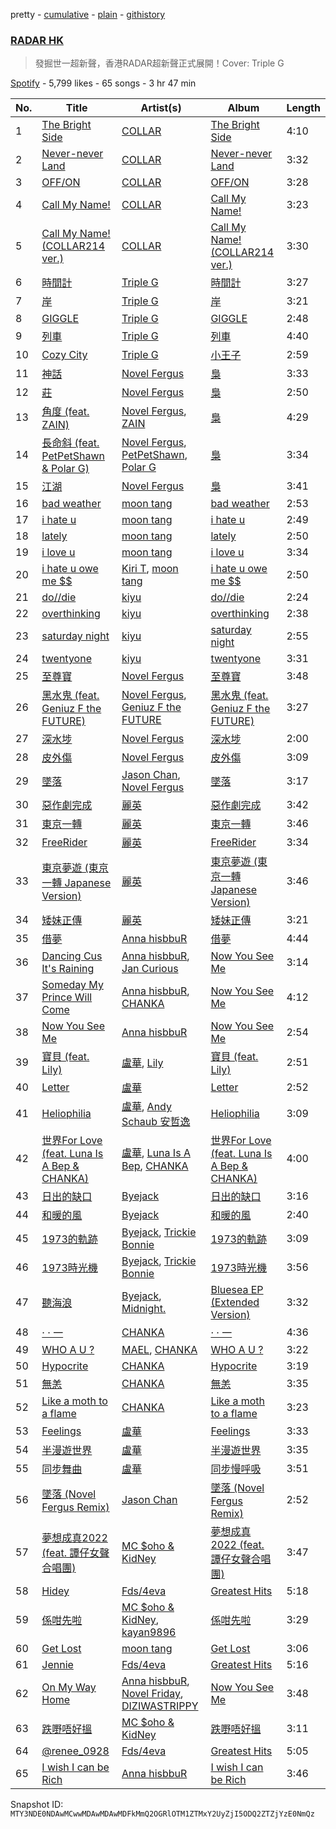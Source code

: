 pretty - [cumulative](/playlists/cumulative/37i9dQZF1DX1OL0nzXOfhW.md) - [plain](/playlists/plain/37i9dQZF1DX1OL0nzXOfhW) - [githistory](https://github.githistory.xyz/mackorone/spotify-playlist-archive/blob/main/playlists/plain/37i9dQZF1DX1OL0nzXOfhW)

### [RADAR HK](https://open.spotify.com/playlist/37i9dQZF1DX1OL0nzXOfhW)

> 發掘世一超新聲，香港RADAR超新聲正式展開！Cover: Triple G

[Spotify](https://open.spotify.com/user/spotify) - 5,799 likes - 65 songs - 3 hr 47 min

| No. | Title | Artist(s) | Album | Length |
|---|---|---|---|---|
| 1 | [The Bright Side](https://open.spotify.com/track/2S0xQFTOafzeErzgTaQavg) | [COLLAR](https://open.spotify.com/artist/1IlMpBkrZ4Na4S9fOcuN3f) | [The Bright Side](https://open.spotify.com/album/6O3wNNGmDracvPAKqI7UwJ) | 4:10 |
| 2 | [Never\-never Land](https://open.spotify.com/track/2MKENhpdJ8egUGHl6EWG5F) | [COLLAR](https://open.spotify.com/artist/1IlMpBkrZ4Na4S9fOcuN3f) | [Never\-never Land](https://open.spotify.com/album/1rMS9dyJwf4mPubmsoGhh4) | 3:32 |
| 3 | [OFF/ON](https://open.spotify.com/track/1k4epQqpbGkyIm3O6bRALu) | [COLLAR](https://open.spotify.com/artist/1IlMpBkrZ4Na4S9fOcuN3f) | [OFF/ON](https://open.spotify.com/album/2rbid0M6p0FaDplPh5ey6P) | 3:28 |
| 4 | [Call My Name!](https://open.spotify.com/track/16uUro9vLJogJJued0TFos) | [COLLAR](https://open.spotify.com/artist/1IlMpBkrZ4Na4S9fOcuN3f) | [Call My Name!](https://open.spotify.com/album/2eqT6kfBxCwKVJqsAXqjtl) | 3:23 |
| 5 | [Call My Name! \(COLLAR214 ver.\)](https://open.spotify.com/track/33q6UPpjR3k66k1oxwFbzD) | [COLLAR](https://open.spotify.com/artist/1IlMpBkrZ4Na4S9fOcuN3f) | [Call My Name! \(COLLAR214 ver.\)](https://open.spotify.com/album/79ib7NaPeN0HwOKkq3v6Ao) | 3:30 |
| 6 | [時間計](https://open.spotify.com/track/5WB57ar8s4gFszp0tBCnn0) | [Triple G ](https://open.spotify.com/artist/7bsSAU7uvQhgZTBZ4jtMLv) | [時間計](https://open.spotify.com/album/2jvVEaHcTs3q3F3WA77RZT) | 3:27 |
| 7 | [岸](https://open.spotify.com/track/6HddvIovaBHsG3gHuNSt5l) | [Triple G ](https://open.spotify.com/artist/7bsSAU7uvQhgZTBZ4jtMLv) | [岸](https://open.spotify.com/album/5Q7u6skbFXQSGgWdmJiAi7) | 3:21 |
| 8 | [GIGGLE](https://open.spotify.com/track/6i64lLGBXrXxkJ5y5yUiFC) | [Triple G ](https://open.spotify.com/artist/7bsSAU7uvQhgZTBZ4jtMLv) | [GIGGLE](https://open.spotify.com/album/2D0xcHpatH08bxmjLzi8aq) | 2:48 |
| 9 | [列車](https://open.spotify.com/track/6WbuHDgdXVgR0mFRTfNGV1) | [Triple G ](https://open.spotify.com/artist/7bsSAU7uvQhgZTBZ4jtMLv) | [列車](https://open.spotify.com/album/5glyFsen8lsrwHIrIH9LG6) | 4:40 |
| 10 | [Cozy City](https://open.spotify.com/track/2BbjYvro6HGorIwGCoDcCw) | [Triple G ](https://open.spotify.com/artist/7bsSAU7uvQhgZTBZ4jtMLv) | [小王子](https://open.spotify.com/album/0dMrxzd1C8h1wITGmdLsWj) | 2:59 |
| 11 | [神話](https://open.spotify.com/track/2LghoR88w97O8Szz4AKJWk) | [Novel Fergus](https://open.spotify.com/artist/2JFP3hk2ys0hH6nnoduRkR) | [梟](https://open.spotify.com/album/7zq20yZuWRdXJWM3JAszls) | 3:33 |
| 12 | [莊](https://open.spotify.com/track/3EzQ6PZT9eMDKUxsxwFDVt) | [Novel Fergus](https://open.spotify.com/artist/2JFP3hk2ys0hH6nnoduRkR) | [梟](https://open.spotify.com/album/7zq20yZuWRdXJWM3JAszls) | 2:50 |
| 13 | [角度 \(feat\. ZAIN\)](https://open.spotify.com/track/1fEOejvs3lGYCkdTmicb8s) | [Novel Fergus](https://open.spotify.com/artist/2JFP3hk2ys0hH6nnoduRkR), [ZAIN](https://open.spotify.com/artist/4hrSnopounpvRQy7EfH2eY) | [梟](https://open.spotify.com/album/7zq20yZuWRdXJWM3JAszls) | 4:29 |
| 14 | [長命斜 \(feat\. PetPetShawn & Polar G\)](https://open.spotify.com/track/28tAShSWb3LVHkmjIG2Jbi) | [Novel Fergus](https://open.spotify.com/artist/2JFP3hk2ys0hH6nnoduRkR), [PetPetShawn](https://open.spotify.com/artist/3yL4X4Lk7qA5q9FShkremM), [Polar G](https://open.spotify.com/artist/3uALJGaW8zzDcfuzKftTYL) | [梟](https://open.spotify.com/album/7zq20yZuWRdXJWM3JAszls) | 3:34 |
| 15 | [江湖](https://open.spotify.com/track/2cXTxu3CZrGXSuyLTRSF1c) | [Novel Fergus](https://open.spotify.com/artist/2JFP3hk2ys0hH6nnoduRkR) | [梟](https://open.spotify.com/album/7zq20yZuWRdXJWM3JAszls) | 3:41 |
| 16 | [bad weather](https://open.spotify.com/track/1B7dvUWXL8tJFtsFgbj5mm) | [moon tang](https://open.spotify.com/artist/51ZhiTtynrHq7tD4xfGZV7) | [bad weather](https://open.spotify.com/album/7GcqB2QpeFKDg4gDcaN52q) | 2:53 |
| 17 | [i hate u](https://open.spotify.com/track/1SMS6ig5qiNbjYfm3du2rM) | [moon tang](https://open.spotify.com/artist/51ZhiTtynrHq7tD4xfGZV7) | [i hate u](https://open.spotify.com/album/34CBGNvwe29SICNBKEXhzI) | 2:49 |
| 18 | [lately](https://open.spotify.com/track/0xEpNvwICCpdZU6i2h0GUr) | [moon tang](https://open.spotify.com/artist/51ZhiTtynrHq7tD4xfGZV7) | [lately](https://open.spotify.com/album/69k19hsB1YmW23a7Z5fHqf) | 2:50 |
| 19 | [i love u](https://open.spotify.com/track/5y5JrAfwqYDoVrXfv532W4) | [moon tang](https://open.spotify.com/artist/51ZhiTtynrHq7tD4xfGZV7) | [i love u](https://open.spotify.com/album/4np08DYpAtw26nV2UUX47D) | 3:34 |
| 20 | [i hate u owe me $$](https://open.spotify.com/track/75RainG5pTfpOH1Hj937BU) | [Kiri T](https://open.spotify.com/artist/1gpUtHqrKRAEy8w7ojs8l5), [moon tang](https://open.spotify.com/artist/51ZhiTtynrHq7tD4xfGZV7) | [i hate u owe me $$](https://open.spotify.com/album/6erAGsVqS76Ei8fu66QoKa) | 2:50 |
| 21 | [do//die](https://open.spotify.com/track/5sr6RPNfMWh9tWF4OqJrWV) | [kiyu](https://open.spotify.com/artist/2QliS3HKbo1IrXUmC9hg5C) | [do//die](https://open.spotify.com/album/0GhcEHmamKaqSOlCc3sWfv) | 2:24 |
| 22 | [overthinking](https://open.spotify.com/track/4WSID4u69gGKFwCeOP1lLk) | [kiyu](https://open.spotify.com/artist/2QliS3HKbo1IrXUmC9hg5C) | [overthinking](https://open.spotify.com/album/28ZQdT8zN4AvVF5qGcDlzp) | 2:38 |
| 23 | [saturday night](https://open.spotify.com/track/6jl35iYUR4IMQ96o8aWSy2) | [kiyu](https://open.spotify.com/artist/2QliS3HKbo1IrXUmC9hg5C) | [saturday night](https://open.spotify.com/album/3skcQqVKnlKiG4TGqrQVin) | 2:55 |
| 24 | [twentyone](https://open.spotify.com/track/3CuSZNQMOfutttNqxeUunT) | [kiyu](https://open.spotify.com/artist/2QliS3HKbo1IrXUmC9hg5C) | [twentyone](https://open.spotify.com/album/4aSaLC8d1BhE18tLtfLs5c) | 3:31 |
| 25 | [至尊寶](https://open.spotify.com/track/3ttnCFGnBXNrwci9N8a5NK) | [Novel Fergus](https://open.spotify.com/artist/2JFP3hk2ys0hH6nnoduRkR) | [至尊寶](https://open.spotify.com/album/4zU7ZbEFX2K0nkaFstuHfr) | 3:48 |
| 26 | [黑水鬼 \(feat\. Geniuz F the FUTURE\)](https://open.spotify.com/track/3TewUoxPgSIvXOT0IgPf1i) | [Novel Fergus](https://open.spotify.com/artist/2JFP3hk2ys0hH6nnoduRkR), [Geniuz F the FUTURE](https://open.spotify.com/artist/447RvE0QN6IQgxWbllfL2g) | [黑水鬼 \(feat\. Geniuz F the FUTURE\)](https://open.spotify.com/album/084SZr4OQdAn7MH2GS3X5G) | 3:27 |
| 27 | [深水埗](https://open.spotify.com/track/26OsQ62m0ETrCQ7Dby7EVg) | [Novel Fergus](https://open.spotify.com/artist/2JFP3hk2ys0hH6nnoduRkR) | [深水埗](https://open.spotify.com/album/6OuKUVx3AM5Fjz4dluR2mM) | 2:00 |
| 28 | [皮外傷](https://open.spotify.com/track/67e3Jd8pMdEOGdV7XGUkQQ) | [Novel Fergus](https://open.spotify.com/artist/2JFP3hk2ys0hH6nnoduRkR) | [皮外傷](https://open.spotify.com/album/0DK2EbDRBTkJpFhJWv4yo2) | 3:09 |
| 29 | [墜落](https://open.spotify.com/track/5kj1ATksYuR9lsvJT4mKh5) | [Jason Chan](https://open.spotify.com/artist/1IDuSpntFl2Mutofvrrutc), [Novel Fergus](https://open.spotify.com/artist/2JFP3hk2ys0hH6nnoduRkR) | [墜落](https://open.spotify.com/album/0s820jSGRWkb6fdcrNkBGb) | 3:17 |
| 30 | [惡作劇完成](https://open.spotify.com/track/3WDXsnzbshvwHfZcQDFD8z) | [麗英](https://open.spotify.com/artist/0Ikg5QGqfXvrtaSosMFruS) | [惡作劇完成](https://open.spotify.com/album/63JmXQrdYEUKJ2ANiT36L4) | 3:42 |
| 31 | [東京一轉](https://open.spotify.com/track/3nqgEI17nKvQgSWTZZqS1z) | [麗英](https://open.spotify.com/artist/0Ikg5QGqfXvrtaSosMFruS) | [東京一轉](https://open.spotify.com/album/6TPewpYFnJSHsoC2PUMDh0) | 3:46 |
| 32 | [FreeRider](https://open.spotify.com/track/1JKg8ZhDLC3GDBqTGLfoAI) | [麗英](https://open.spotify.com/artist/0Ikg5QGqfXvrtaSosMFruS) | [FreeRider](https://open.spotify.com/album/5VHmrHGQOVgx9pOqPo9UWJ) | 3:34 |
| 33 | [東京夢遊 \(東京一轉 Japanese Version\)](https://open.spotify.com/track/5o4KlQR1SDK6A2ux7hJE33) | [麗英](https://open.spotify.com/artist/0Ikg5QGqfXvrtaSosMFruS) | [東京夢遊 \(東京一轉 Japanese Version\)](https://open.spotify.com/album/5AL0bGaBBTRVw7bPD9cb2c) | 3:46 |
| 34 | [矮妹正傳](https://open.spotify.com/track/6KtWgqqyD4XFJDdOewkg1u) | [麗英](https://open.spotify.com/artist/0Ikg5QGqfXvrtaSosMFruS) | [矮妹正傳](https://open.spotify.com/album/2OqTqhAmWnMHJH3hzD2me3) | 3:21 |
| 35 | [借夢](https://open.spotify.com/track/2OypHetAmUaCOzqHwSUGGn) | [Anna hisbbuR](https://open.spotify.com/artist/1aGiVSaZQoVVgMOLYF5yVR) | [借夢](https://open.spotify.com/album/217H0K4lcncewRCzm1AXME) | 4:44 |
| 36 | [Dancing Cus It's Raining](https://open.spotify.com/track/7667IhlsYqSQnXf3PH8p6O) | [Anna hisbbuR](https://open.spotify.com/artist/1aGiVSaZQoVVgMOLYF5yVR), [Jan Curious](https://open.spotify.com/artist/1DxU7yGnE1XPeLYzOHdKSy) | [Now You See Me](https://open.spotify.com/album/3I56h2xHwElfL02U8grGT4) | 3:14 |
| 37 | [Someday My Prince Will Come](https://open.spotify.com/track/66TcAzggm7K6qGrp5e82c3) | [Anna hisbbuR](https://open.spotify.com/artist/1aGiVSaZQoVVgMOLYF5yVR), [CHANKA](https://open.spotify.com/artist/4utRb36IMsCRI6nycGb4JR) | [Now You See Me](https://open.spotify.com/album/3I56h2xHwElfL02U8grGT4) | 4:12 |
| 38 | [Now You See Me](https://open.spotify.com/track/3heiV6V4Hyb3KPlC30Zazj) | [Anna hisbbuR](https://open.spotify.com/artist/1aGiVSaZQoVVgMOLYF5yVR) | [Now You See Me](https://open.spotify.com/album/3I56h2xHwElfL02U8grGT4) | 2:54 |
| 39 | [寶貝 \(feat\. Lily\)](https://open.spotify.com/track/0sHhCmkw2kPiptphcn2c3t) | [盧華](https://open.spotify.com/artist/02bKj9c6JChnTRQN6vy6YQ), [Lily](https://open.spotify.com/artist/4SyOeqnA6bO9xwHJf8pFoR) | [寶貝 \(feat\. Lily\)](https://open.spotify.com/album/3HMRa0x9dlizDUAPyhlvUR) | 2:51 |
| 40 | [Letter](https://open.spotify.com/track/2lbvrvkQz9KBViH9DqIHh3) | [盧華](https://open.spotify.com/artist/02bKj9c6JChnTRQN6vy6YQ) | [Letter](https://open.spotify.com/album/4FHTXsdIaOURNZksJ5OduD) | 2:52 |
| 41 | [Heliophilia](https://open.spotify.com/track/5sdHAHheWG3yawGgHaiJK8) | [盧華](https://open.spotify.com/artist/02bKj9c6JChnTRQN6vy6YQ), [Andy Schaub 安哲逸](https://open.spotify.com/artist/1uNlE0V52oulrpVcRtOsuz) | [Heliophilia](https://open.spotify.com/album/7cfWi1DBMfXFsRhCKLVRI5) | 3:09 |
| 42 | [世界For Love \(feat\. Luna Is A Bep & CHANKA\)](https://open.spotify.com/track/5LG7dFSp3X7WhaabnJLfXT) | [盧華](https://open.spotify.com/artist/02bKj9c6JChnTRQN6vy6YQ), [Luna Is A Bep](https://open.spotify.com/artist/5ltDGYW0Lwwp4ZZoz4q3r8), [CHANKA](https://open.spotify.com/artist/4utRb36IMsCRI6nycGb4JR) | [世界For Love \(feat\. Luna Is A Bep & CHANKA\)](https://open.spotify.com/album/1zWBngiKyE91gjT0MR0IaV) | 4:00 |
| 43 | [日出的缺口](https://open.spotify.com/track/7ap3XCfO7Wr5iO4K45sqrk) | [Byejack](https://open.spotify.com/artist/0yknwn0XnsbFLagS80AA0n) | [日出的缺口](https://open.spotify.com/album/0f2AGfQ2LZwnjUmbvqY9as) | 3:16 |
| 44 | [和暖的風](https://open.spotify.com/track/0lQyky5oqyrhyBqIdudekJ) | [Byejack](https://open.spotify.com/artist/0yknwn0XnsbFLagS80AA0n) | [和暖的風](https://open.spotify.com/album/6hb981Qe8zzsC9q3llvaz2) | 2:40 |
| 45 | [1973的軌跡](https://open.spotify.com/track/5Z75p2CZda3ofl2umIJBmc) | [Byejack](https://open.spotify.com/artist/0yknwn0XnsbFLagS80AA0n), [Trickie Bonnie](https://open.spotify.com/artist/1nfAcziGyKgEOo0pIw4pVy) | [1973的軌跡](https://open.spotify.com/album/1s7oeSTjV48oXW3DlFrp3T) | 3:09 |
| 46 | [1973時光機](https://open.spotify.com/track/0jyjo2cXhAkRppXIUvnaEU) | [Byejack](https://open.spotify.com/artist/0yknwn0XnsbFLagS80AA0n), [Trickie Bonnie](https://open.spotify.com/artist/1nfAcziGyKgEOo0pIw4pVy) | [1973時光機](https://open.spotify.com/album/0g3iNv1VndF71XB7dL9dzG) | 3:56 |
| 47 | [聽海浪](https://open.spotify.com/track/7nlBO1PoiiB5rjro96w35l) | [Byejack](https://open.spotify.com/artist/0yknwn0XnsbFLagS80AA0n), [Midnight.](https://open.spotify.com/artist/0hLugf4oCj37Z2o5Y3Dg6o) | [Bluesea EP \(Extended Version\)](https://open.spotify.com/album/3mQOhYbV2Q7TulGiPcXZzK) | 3:32 |
| 48 | [· · 一](https://open.spotify.com/track/6udvMAKpaJ99XOzCv0GrYN) | [CHANKA](https://open.spotify.com/artist/4utRb36IMsCRI6nycGb4JR) | [· · 一](https://open.spotify.com/album/2PY375a2tZKvK809i4Y0yg) | 4:36 |
| 49 | [WHO A U ?](https://open.spotify.com/track/2DQu0YogNHLS2ibdSvxMVf) | [MAEL](https://open.spotify.com/artist/6EnMjgUyHGAVJDp1IvQWOp), [CHANKA](https://open.spotify.com/artist/4utRb36IMsCRI6nycGb4JR) | [WHO A U ?](https://open.spotify.com/album/4Sbu7zsMLYtlVUeYdsQgzD) | 3:22 |
| 50 | [Hypocrite](https://open.spotify.com/track/0tQVGTGduJETC5jRWni2Uo) | [CHANKA](https://open.spotify.com/artist/4utRb36IMsCRI6nycGb4JR) | [Hypocrite](https://open.spotify.com/album/6ePbNHhbr42Am5eUAshYm8) | 3:19 |
| 51 | [無恙](https://open.spotify.com/track/26iJfJ442rlJQuZIAxBDPt) | [CHANKA](https://open.spotify.com/artist/4utRb36IMsCRI6nycGb4JR) | [無恙](https://open.spotify.com/album/5xeX4hzucOx2sh7BNWxN0S) | 3:35 |
| 52 | [Like a moth to a flame](https://open.spotify.com/track/3cOKFEcuKcOz1DkVqcdLCu) | [CHANKA](https://open.spotify.com/artist/4utRb36IMsCRI6nycGb4JR) | [Like a moth to a flame](https://open.spotify.com/album/4icgEpwdhmocUOOqL9wtC6) | 3:23 |
| 53 | [Feelings](https://open.spotify.com/track/0WkAHpwITTLqlhYVoxMOYp) | [盧華](https://open.spotify.com/artist/02bKj9c6JChnTRQN6vy6YQ) | [Feelings](https://open.spotify.com/album/0fze6yVFkk6MrYRcneUrZq) | 3:33 |
| 54 | [半漫遊世界](https://open.spotify.com/track/1xl10XtzLg9EW46AxxwXP5) | [盧華](https://open.spotify.com/artist/02bKj9c6JChnTRQN6vy6YQ) | [半漫遊世界](https://open.spotify.com/album/5dDVngK1TsKCuSOCHiiwzo) | 3:35 |
| 55 | [同步舞曲](https://open.spotify.com/track/6NLX0sK1uP6hAmPoRiDhGp) | [盧華](https://open.spotify.com/artist/02bKj9c6JChnTRQN6vy6YQ) | [同步慢呼吸](https://open.spotify.com/album/3PjBngCx1Ft4FhGL7T8MTq) | 3:51 |
| 56 | [墜落 \(Novel Fergus Remix\)](https://open.spotify.com/track/39dOryTx3VzlSwmzEDdf7O) | [Jason Chan](https://open.spotify.com/artist/1IDuSpntFl2Mutofvrrutc) | [墜落 \(Novel Fergus Remix\)](https://open.spotify.com/album/15nzETgvAOJeGMhqmcDGAR) | 2:52 |
| 57 | [夢想成真2022 \(feat\. 譚仔女聲合唱團\)](https://open.spotify.com/track/4KJi1DpJcn8sYANFF9qZBa) | [MC $oho & KidNey](https://open.spotify.com/artist/0OzYRJJgttqlhZ63PHMndj) | [夢想成真2022 \(feat\. 譚仔女聲合唱團\)](https://open.spotify.com/album/6pIDMCqVB0GNi3b8GV3gjZ) | 3:47 |
| 58 | [Hidey](https://open.spotify.com/track/2gxqb9SIEdO2GNsXMGy6RA) | [Fds/4eva](https://open.spotify.com/artist/6BAS4CMtL9MbsriwI4SL0Z) | [Greatest Hits](https://open.spotify.com/album/5X2G9WeSFy9EADzx7bT0b1) | 5:18 |
| 59 | [係咁先啦](https://open.spotify.com/track/6BZaPX5NnjIIasH6EO0P63) | [MC $oho & KidNey](https://open.spotify.com/artist/0OzYRJJgttqlhZ63PHMndj), [kayan9896](https://open.spotify.com/artist/0SkORhzzdXwG4cIoEgiodt) | [係咁先啦](https://open.spotify.com/album/0dIldrE3LEHIaSzPHUb1bm) | 3:29 |
| 60 | [Get Lost](https://open.spotify.com/track/6T5h25GMtJWOhGcObvjlHq) | [moon tang](https://open.spotify.com/artist/51ZhiTtynrHq7tD4xfGZV7) | [Get Lost](https://open.spotify.com/album/0xie7ofeyXxvtFqPgvnSIv) | 3:06 |
| 61 | [Jennie](https://open.spotify.com/track/07ZymFLkrJfiWIJBbr2HAG) | [Fds/4eva](https://open.spotify.com/artist/6BAS4CMtL9MbsriwI4SL0Z) | [Greatest Hits](https://open.spotify.com/album/5X2G9WeSFy9EADzx7bT0b1) | 5:16 |
| 62 | [On My Way Home](https://open.spotify.com/track/4H7JPVjWKHP12vHq6cOJef) | [Anna hisbbuR](https://open.spotify.com/artist/1aGiVSaZQoVVgMOLYF5yVR), [Novel Friday](https://open.spotify.com/artist/2c2dutthGptIGoIlB6Nh68), [DIZIWASTRIPPY](https://open.spotify.com/artist/2N23SDzDpduiMR58p4hQPe) | [Now You See Me](https://open.spotify.com/album/3I56h2xHwElfL02U8grGT4) | 3:48 |
| 63 | [跌嘢唔好搵](https://open.spotify.com/track/4i1RCwJXyCM8ay5sXJTK2s) | [MC $oho & KidNey](https://open.spotify.com/artist/0OzYRJJgttqlhZ63PHMndj) | [跌嘢唔好搵](https://open.spotify.com/album/1qjK50aArwff8NhitLm8KT) | 3:11 |
| 64 | [@renee\_0928](https://open.spotify.com/track/7AslDTik5dobaIM4jCAUHo) | [Fds/4eva](https://open.spotify.com/artist/6BAS4CMtL9MbsriwI4SL0Z) | [Greatest Hits](https://open.spotify.com/album/5X2G9WeSFy9EADzx7bT0b1) | 5:05 |
| 65 | [I wish I can be Rich](https://open.spotify.com/track/7FxEJu7QhAzT3MTE6e1FZn) | [Anna hisbbuR](https://open.spotify.com/artist/1aGiVSaZQoVVgMOLYF5yVR) | [I wish I can be Rich](https://open.spotify.com/album/5EJh5oud3icqeswaDukDp7) | 3:46 |

Snapshot ID: `MTY3NDE0NDAwMCwwMDAwMDAwMDFkMmQ2OGRlOTM1ZTMxY2UyZjI5ODQ2ZTZjYzE0NmQz`
